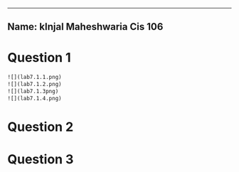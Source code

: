 ----------
Name: kInjal Maheshwaria
Cis 106
-------------

# Question 1
    ![](lab7.1.1.png)
    ![](lab7.1.2.png)
    ![](lab7.1.3png)
    ![](lab7.1.4.png)

# Question 2

# Question 3